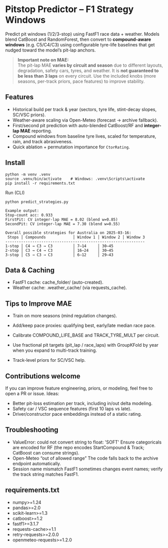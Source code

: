 # Pitstop Predictor – F1 Strategy Windows

Predict pit windows (1/2/3-stop) using FastF1 race data + weather. Models blend CatBoost and RandomForest, then convert to **compound-aware windows** (e.g. C5/C4/C3) using configurable tyre-life baselines that get nudged toward the model’s pit-lap anchors.

> **Important note on MAE:**  
> The pit-lap MAE **varies by circuit and season** due to different layouts, degradation, safety cars, tyres, and weather. It is **not guaranteed to be less than 3 laps** on every circuit. Use the included knobs (more seasons, per-track priors, pace features) to improve stability.

## Features
- Historical build per track & year (sectors, tyre life, stint-decay slopes, SC/VSC priors).
- Weather-aware scaling via Open-Meteo (forecast → archive fallback).
- First/second pit prediction with auto-blended CatBoost/RF and **integer-lap MAE** reporting.
- Compound windows from baseline tyre lives, scaled for temperature, rain, and track abrasiveness.
- Quick ablation + permutation importance for `CtorRating`.

## Install
```
python -m venv .venv
source .venv/bin/activate    # Windows: .venv\Scripts\activate
pip install -r requirements.txt
```
Run (CLI)
```
python predict_strategies.py

Example output:
Stop-count acc: 0.933
FirstPit: CV integer-lap MAE = 8.02 (blend w=0.85)
SecondPit: CV integer-lap MAE = 7.30 (blend w=0.55)

Overall possible strategies for Australia on 2025-03-16:
 Stops │ Compounds            │ Window 1 │ Window 2 │ Window 3
--------------------------------------------------------------
1-stop │ C4 → C3 → C3         │ 7–14     │ 30–45
2-stop │ C3 → C4 → C3         │ 16–24    │ 30–45
3-stop │ C5 → C3 → C3         │ 6–12     │ 29–43
```

## Data & Caching
- FastF1 cache: cache_folder/ (auto-created).
- Weather cache: .weather_cache/ (via requests_cache).

## Tips to Improve MAE
- Train on more seasons (mind regulation changes).
- Add/keep pace proxies: qualifying best, early/late median race pace.
- Calibrate COMPOUND_LIFE_BASE and TRACK_TYRE_MULT per circuit.

- Use fractional pit targets (pit_lap / race_laps) with GroupKFold by year when you expand to multi-track training.
- Track-level priors for SC/VSC help.
## Contributions welcome
If you can improve feature engineering, priors, or modeling, feel free to open a PR or issue. Ideas:
- Better pit-loss estimation per track, including in/out delta modeling.
- Safety car / VSC sequence features (first 10 laps vs late).
- Driver/constructor pace embeddings instead of a static rating.

## Troubleshooting
- ValueError: could not convert string to float: 'SOFT'
Ensure categoricals are encoded for RF (the repo encodes StartCompound & Track; CatBoost can consume strings).
- Open-Meteo “out of allowed range”
The code falls back to the archive endpoint automatically.
- Session name mismatch
FastF1 sometimes changes event names; verify the track string matches FastF1.

## requirements.txt
- numpy>=1.24
- pandas>=2.0
- scikit-learn>=1.3
- catboost>=1.2
- fastf1>=3.1.7
- requests-cache>=1.1
- retry-requests>=2.0.0
- openmeteo-requests>=1.2.0
